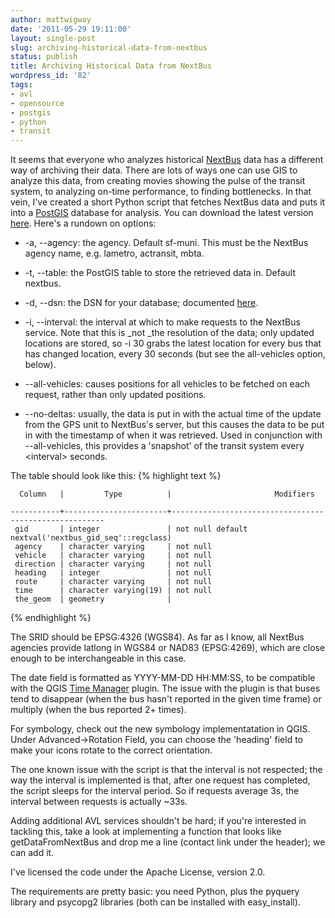 ```yaml
---
author: mattwigway
date: '2011-05-29 19:11:00'
layout: single-post
slug: archiving-historical-data-from-nextbus
status: publish
title: Archiving Historical Data from NextBus
wordpress_id: '82'
tags:
- avl
- opensource
- postgis
- python
- transit
---
```


It seems that everyone who analyzes historical [NextBus](http://nextbus.com) data has a different way of archiving their data. There are lots of ways one can use GIS to analyze this data, from creating movies showing the pulse of the transit system, to analyzing on-time performance, to finding bottlenecks. In that vein, I've created a short Python script that fetches NextBus data and puts it into a [PostGIS](http://postgis.org) database for analysis. You can download the latest version [here](http://avl2postgis.googlecode.com/svn/trunk/avl2postgis.py). Here's a rundown on options:



	
  * -a, --agency: the agency. Default sf-muni. This must be the NextBus agency name, e.g. lametro, actransit, mbta.

	
  * -t, --table: the PostGIS table to store the retrieved data in. Default nextbus.

	
  * -d, --dsn: the DSN for your database; documented [here](http://initd.org/psycopg/docs/module.html#psycopg2.connect).

	
  * -i, --interval: the interval at which to make requests to the NextBus service. Note that this is _not _the resolution of the data; only updated locations are stored, so -i 30 grabs the latest location for every bus that has changed location, every 30 seconds (but see the all-vehicles option, below).

	
  * --all-vehicles: causes positions for all vehicles to be fetched on each request, rather than only updated positions.

	
  * --no-deltas: usually, the data is put in with the actual time of the update from the GPS unit to NextBus's server, but this causes the data to be put in with the timestamp of when it was retrieved. Used in conjunction with --all-vehicles, this provides a 'snapshot' of the transit system every &lt;interval&gt; seconds.


The table should look like this:
{% highlight text %}
    
      Column   |         Type          |                       Modifiers            
    
    -----------+-----------------------+-------------------------------------------------------
     gid       | integer               | not null default nextval('nextbus_gid_seq'::regclass)
     agency    | character varying     | not null
     vehicle   | character varying     | not null
     direction | character varying     | not null
     heading   | integer               | not null
     route     | character varying     | not null
     time      | character varying(19) | not null
     the_geom  | geometry              |
{% endhighlight %}

The SRID should be EPSG:4326 (WGS84). As far as I know, all NextBus agencies provide latlong in WGS84 or NAD83 (EPSG:4269), which are close enough to be interchangeable in this case.

The date field is formatted as YYYY-MM-DD HH:MM:SS, to be compatible with the QGIS [Time Manager](http://www.geofrogger.net/trac/) plugin. The issue with the plugin is that buses tend to disappear (when the bus hasn't reported in the given time frame) or multiply (when the bus reported 2+ times).

For symbology, check out the new symbology implementatation in QGIS. Under Advanced-&gt;Rotation Field, you can choose the 'heading' field to make your icons rotate to the correct orientation.

The one known issue with the script is that the interval is not respected; the way the interval is implemented is that, after one request has completed, the script sleeps for the interval period. So if requests average 3s, the interval between requests is actually ~33s.

Adding additional AVL services shouldn't be hard; if you're interested in tackling this, take a look at implementing a function that looks like getDataFromNextBus and drop me a line (contact link under the header); we can add it.

I've licensed the code under the Apache License, version 2.0.

The requirements are pretty basic: you need Python, plus the pyquery library and psycopg2 libraries (both can be installed with easy_install).
